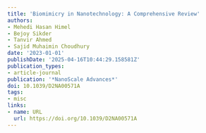 ```yaml
---
title: 'Biomimicry in Nanotechnology: A Comprehensive Review'
authors:
- Mehedi Hasan Himel
- Bejoy Sikder
- Tanvir Ahmed
- Sajid Muhaimin Choudhury
date: '2023-01-01'
publishDate: '2025-04-16T10:44:29.158581Z'
publication_types:
- article-journal
publication: '*NanoScale Advances*'
doi: 10.1039/D2NA00571A
tags:
- misc
links:
- name: URL
  url: https://doi.org/10.1039/D2NA00571A
---
```

